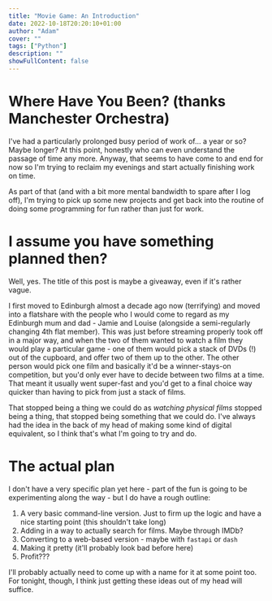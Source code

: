 ```yaml
---
title: "Movie Game: An Introduction"
date: 2022-10-18T20:20:10+01:00
author: "Adam"
cover: ""
tags: ["Python"]
description: ""
showFullContent: false
---
```


# Where Have You Been? (thanks Manchester Orchestra)
I've had a particularly prolonged busy period of work of... a year or so? Maybe longer? At this point, honestly who can even understand the passage of time any more. Anyway, that seems to have come to and end for now so I'm trying to reclaim my evenings and start actually finishing work on time.

As part of that (and with a bit more mental bandwidth to spare after I log off), I'm trying to pick up some new projects and get back into the routine of doing some programming for fun rather than just for work. 

# I assume you have something planned then?
Well, yes. The title of this post is maybe a giveaway, even if it's rather vague.

I first moved to Edinburgh almost a decade ago now (terrifying) and moved into a flatshare with the people who I would come to regard as my Edinburgh mum and dad - Jamie and Louise (alongside a semi-regularly changing 4th flat member). This was just before streaming properly took off in a major way, and when the two of them wanted to watch a film they would play a particular game - one of them would pick a stack of DVDs (!) out of the cupboard, and offer two of them up to the other. The other person would pick one film and basically it'd be a winner-stays-on competition, but you'd only ever have to decide between two films at a time. That meant it usually went super-fast and you'd get to a final choice way quicker than having to pick from just a stack of films.

That stopped being a thing we could do as _watching physical films_ stopped being a thing, that stopped being something that we could do. I've always had the idea in the back of my head of making some kind of digital equivalent, so I think that's what I'm going to try and do.

# The actual plan
I don't have a very specific plan yet here - part of the fun is going to be experimenting along the way - but I do have a rough outline:

1. A very basic command-line version. Just to firm up the logic and have a nice starting point (this shouldn't take long)
2. Adding in a way to actually search for films. Maybe through IMDb?
3. Converting to a web-based version - maybe with `fastapi` or `dash`
4. Making it pretty (it'll probably look bad before here)
5. Profit???

I'll probably actually need to come up with a name for it at some point too. For tonight, though, I think just getting these ideas out of my head will suffice. 